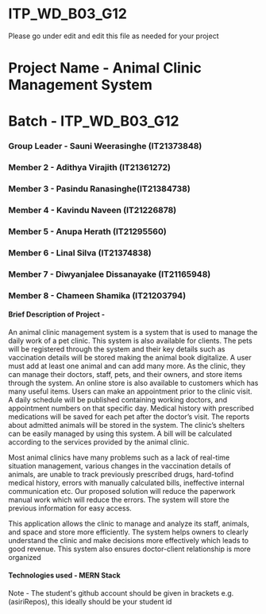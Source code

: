 # ITP_WD_B03_G12
Please go under edit and edit this file as needed for your project

# Project Name - Animal Clinic Management System
# Batch - ITP_WD_B03_G12
### Group Leader - Sauni Weerasinghe (IT21373848)
### Member 2 - Adithya Virajith (IT21361272)
### Member 3 - Pasindu Ranasinghe(IT21384738)
### Member 4 - Kavindu Naveen (IT21226878)
### Member 5 - Anupa Herath (IT21295560)
### Member 6 - Linal Silva (IT21374838)
### Member 7 - Diwyanjalee Dissanayake (IT21165948)
### Member 8 - Chameen Shamika (IT21203794)

#### Brief Description of Project - 
An animal clinic management system is a system that is used to manage the daily work of a pet 
clinic. This system is also available for clients. The pets will be registered through the system and their key 
details such as vaccination details will be stored making the animal book digitalize. A user must add at 
least one animal and can add many more. As the clinic, they can manage their doctors, staff, pets, and 
their owners, and store items through the system. An online store is also available to customers which 
has many useful items. Users can make an appointment prior to the clinic visit. A daily schedule will be 
published containing working doctors, and appointment numbers on that specific day. Medical history 
with prescribed medications will be saved for each pet after the doctor’s visit. The reports about admitted 
animals will be stored in the system. The clinic’s shelters can be easily managed by using this system. A 
bill will be calculated according to the services provided by the animal clinic. 

Most animal clinics have many problems such as a lack of real-time situation management, various 
changes in the vaccination details of animals, are unable to track previously prescribed drugs, hard-tofind 
medical history, errors with manually calculated bills, ineffective internal communication etc. Our 
proposed solution will reduce the paperwork manual work which will reduce the errors. The system will 
store the previous information for easy access. 

This application allows the clinic to manage and analyze its staff, animals, and space and store 
more efficiently. The system helps owners to clearly understand the clinic and make decisions more 
effectively which leads to good revenue. This system also ensures doctor-client relationship is more 
organized

#### Technologies used  - MERN Stack


Note - The student's github account should be given in brackets e.g. (asiriRepos), this ideally should be your student id 

